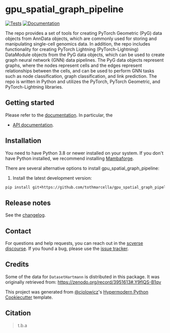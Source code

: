# gpu_spatial_graph_pipeline

[![Tests][badge-tests]][link-tests]
[![Documentation][badge-docs]][link-docs]

[badge-tests]: https://img.shields.io/github/actions/workflow/status/tothmarcella/gpu_spatial_graph_pipeline/test.yaml?branch=main
[link-tests]: https://github.com/theislab/gpu_spatial_graph_pipeline/actions/workflows/test.yml
[badge-docs]: https://img.shields.io/readthedocs/gpu_spatial_graph_pipeline

The repo provides a set of tools for creating PyTorch Geometric (PyG) data objects from AnnData objects, which are commonly used for storing and manipulating single-cell genomics data. In addition, the repo includes functionality for creating PyTorch Lightning (PyTorch-Lightning) DataModule objects from the PyG data objects, which can be used to create graph neural network (GNN) data pipelines. The PyG data objects represent graphs, where the nodes represent cells and the edges represent relationships between the cells, and can be used to perform GNN tasks such as node classification, graph classification, and link prediction. The repo is written in Python and utilizes the PyTorch, PyTorch Geometric, and PyTorch-Lightning libraries.

## Getting started

Please refer to the [documentation][link-docs]. In particular, the

-   [API documentation][link-api].

## Installation

You need to have Python 3.8 or newer installed on your system. If you don't have
Python installed, we recommend installing [Mambaforge](https://github.com/conda-forge/miniforge#mambaforge).

There are several alternative options to install gpu_spatial_graph_pipeline:

<!--
1) Install the latest release of `gpu_spatial_graph_pipeline` from `PyPI <https://pypi.org/project/gpu_spatial_graph_pipeline/>`_:

```bash
pip install gpu_spatial_graph_pipeline
```
-->

1. Install the latest development version:

```bash
pip install git+https://github.com/tothmarcella/gpu_spatial_graph_pipeline.git@main
```

## Release notes

See the [changelog][changelog].

## Contact

For questions and help requests, you can reach out in the [scverse discourse][scverse-discourse].
If you found a bug, please use the [issue tracker][issue-tracker].


## Credits

Some of the data for `DatasetHartmann` is distributed in this package.
It was originally retrieved from: https://zenodo.org/record/3951613#.Y9flQS-B1qv

This project was generated from [@cjolowicz]'s [Hypermodern Python Cookiecutter] template.

[@cjolowicz]: https://github.com/cjolowicz
[pypi]: https://pypi.org/
[hypermodern python cookiecutter]: https://github.com/cjolowicz/cookiecutter-hypermodern-python
[file an issue]: https://github.com/syelman/gpu_spatial_graph_pipeline/issues
[pip]: https://pip.pypa.io/

## Citation

> t.b.a

[scverse-discourse]: https://discourse.scverse.org/
[issue-tracker]: https://github.com/tothmarcella/gpu_spatial_graph_pipeline/issues
[changelog]: https://gpu_spatial_graph_pipeline.readthedocs.io/latest/changelog.html
[link-docs]: https://gpu_spatial_graph_pipeline.readthedocs.io
[link-api]: https://gpu_spatial_graph_pipeline.readthedocs.io/latest/api.html
